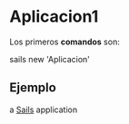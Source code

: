 # Aplicacion1

Los primeros **comandos** son:

sails new 'Aplicacion'

## Ejemplo

a [Sails](http://sailsjs.org) application
